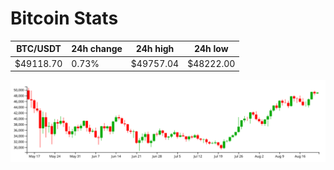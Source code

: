 # Bitcoin Stats

BTC/USDT|24h change|24h high|24h low|
|---|---|---|---|
|$49118.70|0.73%|$49757.04|$48222.00|

<img src="./chart.svg">
